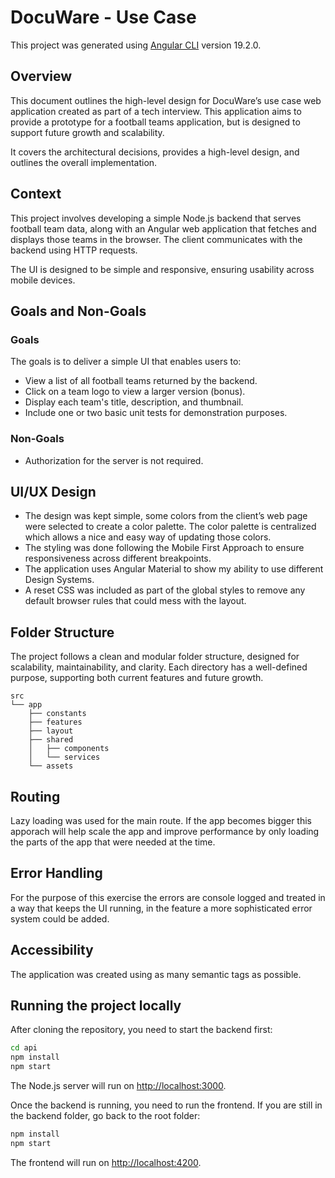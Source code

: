 # DocuWare - Use Case

This project was generated using [Angular CLI](https://github.com/angular/angular-cli) version 19.2.0.

## Overview 

This document outlines the high-level design for DocuWare’s use case web application created as part of a tech interview. This application aims to provide a prototype for a football teams application, but is designed to support future growth and scalability.

It covers the architectural decisions, provides a high-level design, and outlines the overall implementation.

## Context

This project involves developing a simple Node.js backend that serves football team data, along with an Angular web application that fetches and displays those teams in the browser. The client communicates with the backend using HTTP requests.

The UI is designed to be simple and responsive, ensuring usability across mobile devices.

## Goals and Non-Goals

### Goals

The goals is to deliver a simple UI that enables users to:

- View a list of all football teams returned by the backend.
- Click on a team logo to view a larger version (bonus).
- Display each team's title, description, and thumbnail.
- Include one or two basic unit tests for demonstration purposes.

### Non-Goals

- Authorization for the server is not required.

## UI/UX Design

- The design was kept simple, some colors from the client’s web page were selected to create a color palette. The color palette is centralized which allows a nice and easy way of updating those colors.
- The styling was done following the Mobile First Approach to ensure responsiveness across different breakpoints.
- The application uses Angular Material to show my ability to use different Design Systems.
- A reset CSS was included as part of the global styles to remove any default browser rules that could mess with the layout.

## Folder Structure

The project follows a clean and modular folder structure, designed for scalability, maintainability, and clarity. Each directory has a well-defined purpose, supporting both current features and future growth.

```
src
└── app
    ├── constants
    ├── features
    ├── layout
    ├── shared
    │   ├── components
    │   └── services
    └── assets
```

## Routing

Lazy loading was used for the main route. If the app becomes bigger this apporach will help scale the app and improve performance by only loading the parts of the app that were needed at the time.

## Error Handling

For the purpose of this exercise the errors are console logged and treated in a way that keeps the UI running, in the feature a more sophisticated error system could be added.

## Accessibility

The application was created using as many semantic tags as possible.

## Running the project locally

After cloning the repository, you need to start the backend first:

```bash
cd api
npm install
npm start
```

The Node.js server will run on [http://localhost:3000](http://localhost:3000).

Once the backend is running, you need to run the frontend. If you are still in the backend folder, go back to the root folder:

```bash
npm install
npm start
```

The frontend will run on [http://localhost:4200](http://localhost:4200).
